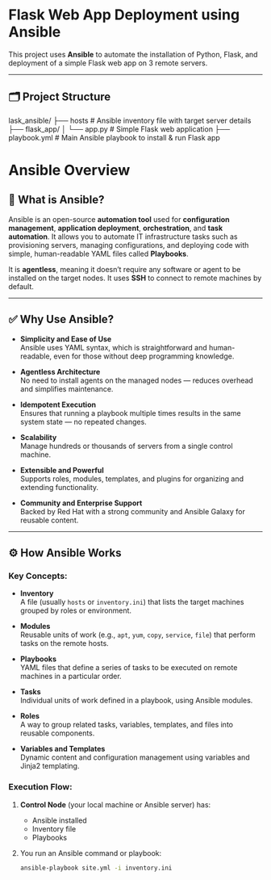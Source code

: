 # Flask Web App Deployment using Ansible

This project uses **Ansible** to automate the installation of Python, Flask, and deployment of a simple Flask web app on 3 remote servers.

---

## 🗂️ Project Structure
lask_ansible/
├── hosts # Ansible inventory file with target server details
├── flask_app/
│ └── app.py # Simple Flask web application
├── playbook.yml # Main Ansible playbook to install & run Flask app

# Ansible Overview

## 📌 What is Ansible?

Ansible is an open-source **automation tool** used for **configuration management**, **application deployment**, **orchestration**, and **task automation**. It allows you to automate IT infrastructure tasks such as provisioning servers, managing configurations, and deploying code with simple, human-readable YAML files called **Playbooks**.

It is **agentless**, meaning it doesn’t require any software or agent to be installed on the target nodes. It uses **SSH** to connect to remote machines by default.

---

## ✅ Why Use Ansible?

- **Simplicity and Ease of Use**  
  Ansible uses YAML syntax, which is straightforward and human-readable, even for those without deep programming knowledge.

- **Agentless Architecture**  
  No need to install agents on the managed nodes — reduces overhead and simplifies maintenance.

- **Idempotent Execution**  
  Ensures that running a playbook multiple times results in the same system state — no repeated changes.

- **Scalability**  
  Manage hundreds or thousands of servers from a single control machine.

- **Extensible and Powerful**  
  Supports roles, modules, templates, and plugins for organizing and extending functionality.

- **Community and Enterprise Support**  
  Backed by Red Hat with a strong community and Ansible Galaxy for reusable content.

---

## ⚙️ How Ansible Works

### Key Concepts:

- **Inventory**  
  A file (usually `hosts` or `inventory.ini`) that lists the target machines grouped by roles or environment.

- **Modules**  
  Reusable units of work (e.g., `apt`, `yum`, `copy`, `service`, `file`) that perform tasks on the remote hosts.

- **Playbooks**  
  YAML files that define a series of tasks to be executed on remote machines in a particular order.

- **Tasks**  
  Individual units of work defined in a playbook, using Ansible modules.

- **Roles**  
  A way to group related tasks, variables, templates, and files into reusable components.

- **Variables and Templates**  
  Dynamic content and configuration management using variables and Jinja2 templating.

### Execution Flow:

1. **Control Node** (your local machine or Ansible server) has:
   - Ansible installed
   - Inventory file
   - Playbooks

2. You run an Ansible command or playbook:
   ```bash
   ansible-playbook site.yml -i inventory.ini
